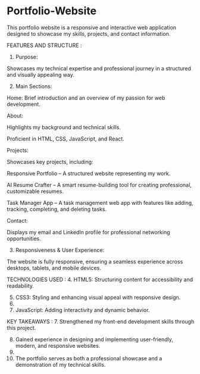 # Portfolio-Website

This portfolio website is a responsive and interactive web application designed to showcase my skills, projects, and contact information.

FEATURES AND STRUCTURE :
1. Purpose:

Showcases my technical expertise and professional journey in a structured and visually appealing way.

2. Main Sections:

Home: Brief introduction and an overview of my passion for web development.

About:

Highlights my background and technical skills.

Proficient in HTML, CSS, JavaScript, and React.

Projects:

Showcases key projects, including:

Responsive Portfolio – A structured website representing my work.

AI Resume Crafter – A smart resume-building tool for creating professional, customizable resumes.

Task Manager App – A task management web app with features like adding, tracking, completing, and deleting tasks.

Contact:

Displays my email and LinkedIn profile for professional networking opportunities.

3. Responsiveness & User Experience:

The website is fully responsive, ensuring a seamless experience across desktops, tablets, and mobile devices.

TECHNOLOGIES USED :
4. HTML5: Structuring content for accessibility and readability.

5. CSS3: Styling and enhancing visual appeal with responsive design.
6. 
7. JavaScript: Adding interactivity and dynamic behavior.

KEY TAKEAWAYS :
7. Strengthened my front-end development skills through this project.

8. Gained experience in designing and implementing user-friendly, modern, and responsive websites.
9. 
10. The portfolio serves as both a professional showcase and a demonstration of my technical skills.
